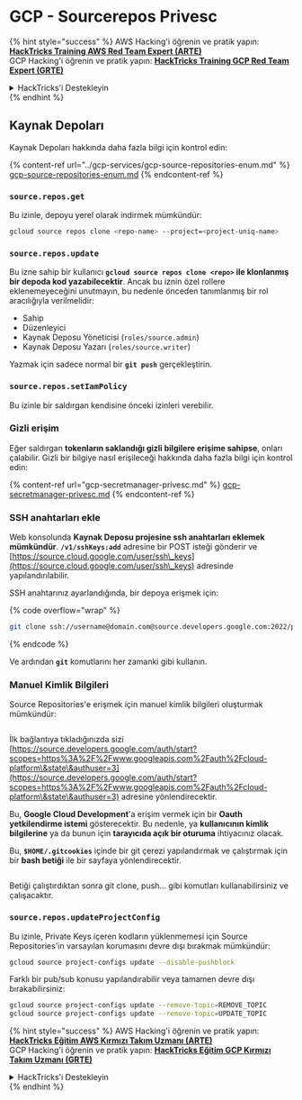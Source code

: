 # GCP - Sourcerepos Privesc

{% hint style="success" %}
AWS Hacking'i öğrenin ve pratik yapın:<img src="../../../.gitbook/assets/image (1).png" alt="" data-size="line">[**HackTricks Training AWS Red Team Expert (ARTE)**](https://training.hacktricks.xyz/courses/arte)<img src="../../../.gitbook/assets/image (1).png" alt="" data-size="line">\
GCP Hacking'i öğrenin ve pratik yapın: <img src="../../../.gitbook/assets/image (2).png" alt="" data-size="line">[**HackTricks Training GCP Red Team Expert (GRTE)**<img src="../../../.gitbook/assets/image (2).png" alt="" data-size="line">](https://training.hacktricks.xyz/courses/grte)

<details>

<summary>HackTricks'i Destekleyin</summary>

* [**abonelik planlarını**](https://github.com/sponsors/carlospolop) kontrol edin!
* **💬 [**Discord grubuna**](https://discord.gg/hRep4RUj7f) veya [**telegram grubuna**](https://t.me/peass) katılın ya da **Twitter'da** 🐦 [**@hacktricks\_live**](https://twitter.com/hacktricks\_live)**'i takip edin.**
* **Hacking ipuçlarını paylaşmak için** [**HackTricks**](https://github.com/carlospolop/hacktricks) ve [**HackTricks Cloud**](https://github.com/carlospolop/hacktricks-cloud) github reposuna PR gönderin.

</details>
{% endhint %}

## Kaynak Depoları

Kaynak Depoları hakkında daha fazla bilgi için kontrol edin:

{% content-ref url="../gcp-services/gcp-source-repositories-enum.md" %}
[gcp-source-repositories-enum.md](../gcp-services/gcp-source-repositories-enum.md)
{% endcontent-ref %}

### `source.repos.get`

Bu izinle, depoyu yerel olarak indirmek mümkündür:
```bash
gcloud source repos clone <repo-name> --project=<project-uniq-name>
```
### `source.repos.update`

Bu izne sahip bir kullanıcı **`gcloud source repos clone <repo>` ile klonlanmış bir depoda kod yazabilecektir**. Ancak bu iznin özel rollere eklenemeyeceğini unutmayın, bu nedenle önceden tanımlanmış bir rol aracılığıyla verilmelidir:

* Sahip
* Düzenleyici
* Kaynak Deposu Yöneticisi (`roles/source.admin`)
* Kaynak Deposu Yazarı (`roles/source.writer`)

Yazmak için sadece normal bir **`git push`** gerçekleştirin.

### `source.repos.setIamPolicy`

Bu izinle bir saldırgan kendisine önceki izinleri verebilir.

### Gizli erişim

Eğer saldırgan **tokenların saklandığı gizli bilgilere erişime sahipse**, onları çalabilir. Gizli bir bilgiye nasıl erişileceği hakkında daha fazla bilgi için kontrol edin:

{% content-ref url="gcp-secretmanager-privesc.md" %}
[gcp-secretmanager-privesc.md](gcp-secretmanager-privesc.md)
{% endcontent-ref %}

### SSH anahtarları ekle

Web konsolunda **Kaynak Deposu projesine ssh anahtarları eklemek mümkündür**. **`/v1/sshKeys:add`** adresine bir POST isteği gönderir ve [https://source.cloud.google.com/user/ssh\_keys](https://source.cloud.google.com/user/ssh\_keys) adresinde yapılandırılabilir.

SSH anahtarınız ayarlandığında, bir depoya erişmek için: 

{% code overflow="wrap" %}
```bash
git clone ssh://username@domain.com@source.developers.google.com:2022/p/<proj-name>/r/<repo-name>
```
{% endcode %}

Ve ardından **`git`** komutlarını her zamanki gibi kullanın.

### Manuel Kimlik Bilgileri

Source Repositories'e erişmek için manuel kimlik bilgileri oluşturmak mümkündür:

<figure><img src="../../../.gitbook/assets/image (324).png" alt=""><figcaption></figcaption></figure>

İlk bağlantıya tıkladığınızda sizi [https://source.developers.google.com/auth/start?scopes=https%3A%2F%2Fwww.googleapis.com%2Fauth%2Fcloud-platform\&state\&authuser=3](https://source.developers.google.com/auth/start?scopes=https%3A%2F%2Fwww.googleapis.com%2Fauth%2Fcloud-platform\&state\&authuser=3) adresine yönlendirecektir.

Bu, **Google Cloud Development**'a erişim vermek için bir **Oauth yetkilendirme istemi** gösterecektir. Bu nedenle, ya **kullanıcının kimlik bilgilerine** ya da bunun için **tarayıcıda açık bir oturuma** ihtiyacınız olacak.

Bu, **`$HOME/.gitcookies`** içinde bir git çerezi yapılandırmak ve çalıştırmak için bir **bash betiği** ile bir sayfaya yönlendirecektir.

<figure><img src="../../../.gitbook/assets/image (323).png" alt=""><figcaption></figcaption></figure>

Betiği çalıştırdıktan sonra git clone, push... gibi komutları kullanabilirsiniz ve çalışacaktır.

### `source.repos.updateProjectConfig`

Bu izinle, Private Keys içeren kodların yüklenmemesi için Source Repositories'in varsayılan korumasını devre dışı bırakmak mümkündür:
```bash
gcloud source project-configs update --disable-pushblock
```
Farklı bir pub/sub konusu yapılandırabilir veya tamamen devre dışı bırakabilirsiniz:
```bash
gcloud source project-configs update --remove-topic=REMOVE_TOPIC
gcloud source project-configs update --remove-topic=UPDATE_TOPIC
```
{% hint style="success" %}
AWS Hacking'i öğrenin ve pratik yapın:<img src="../../../.gitbook/assets/image (1).png" alt="" data-size="line">[**HackTricks Eğitim AWS Kırmızı Takım Uzmanı (ARTE)**](https://training.hacktricks.xyz/courses/arte)<img src="../../../.gitbook/assets/image (1).png" alt="" data-size="line">\
GCP Hacking'i öğrenin ve pratik yapın: <img src="../../../.gitbook/assets/image (2).png" alt="" data-size="line">[**HackTricks Eğitim GCP Kırmızı Takım Uzmanı (GRTE)**<img src="../../../.gitbook/assets/image (2).png" alt="" data-size="line">](https://training.hacktricks.xyz/courses/grte)

<details>

<summary>HackTricks'i Destekleyin</summary>

* [**abonelik planlarını**](https://github.com/sponsors/carlospolop) kontrol edin!
* **💬 [**Discord grubuna**](https://discord.gg/hRep4RUj7f) veya [**telegram grubuna**](https://t.me/peass) katılın ya da **Twitter'da** 🐦 [**@hacktricks\_live**](https://twitter.com/hacktricks\_live)**'i takip edin.**
* **Hacking ipuçlarını paylaşmak için** [**HackTricks**](https://github.com/carlospolop/hacktricks) ve [**HackTricks Cloud**](https://github.com/carlospolop/hacktricks-cloud) github reposuna PR gönderin.

</details>
{% endhint %}
